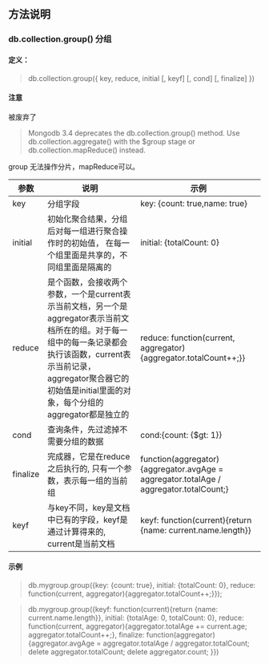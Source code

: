 ## 方法说明

### db.collection.group() 分组

#### 定义：
> db.collection.group({ key, reduce, initial \[, keyf] \[, cond] \[, finalize] })

#### 注意
被废弃了
> Mongodb 3.4 deprecates the db.collection.group() method. Use db.collection.aggregate() with the $group stage or db.collection.mapReduce() instead.

group 无法操作分片，mapReduce可以。


|参数|说明|示例|
|---|---|---|
|key|分组字段|key: {count: true,name: true}|
|initial|初始化聚合结果，分组后对每一组进行聚合操作时的初始值， 在每一个组里面是共享的，不同组里面是隔离的|initial: {totalCount: 0}|
|reduce|是个函数，会接收两个参数，一个是current表示当前文档，另一个是aggregator表示当前文档所在的组。对于每一组中的每一条记录都会执行该函数，current表示当前记录，aggregator聚合器它的初始值是initial里面的对象，每个分组的aggregator都是独立的|reduce: function(current, aggregator){aggregator.totalCount++;}}|
|cond|查询条件，先过滤掉不需要分组的数据|cond:{count: {$gt: 1}}|
|finalize|完成器，它是在reduce之后执行的, 只有一个参数，表示每一组的当前组|function(aggregator){aggregator.avgAge = aggregator.totalAge / aggregator.totalCount;}|
|keyf|与key不同，key是文档中已有的字段，keyf是通过计算得来的, current是当前文档|keyf: function(current){return {name: current.name.length}}|





#### 示例

> db.mygroup.group({key: {count: true}, initial: {totalCount: 0}, reduce: function(current, aggregator){aggregator.totalCount++;}});

> db.mygroup.group({keyf: function(current){return {name: current.name.length}}, initial: {totalAge: 0, totalCount: 0}, reduce: function(current, aggregator){aggregator.totalAge += current.age; aggregator.totalCount++;}, finalize: function(aggregator){aggregator.avgAge = aggregator.totalAge / aggregator.totalCount;  delete aggregator.totalCount; delete aggregator.count; }})






































































































































































































































































































































































































































































































